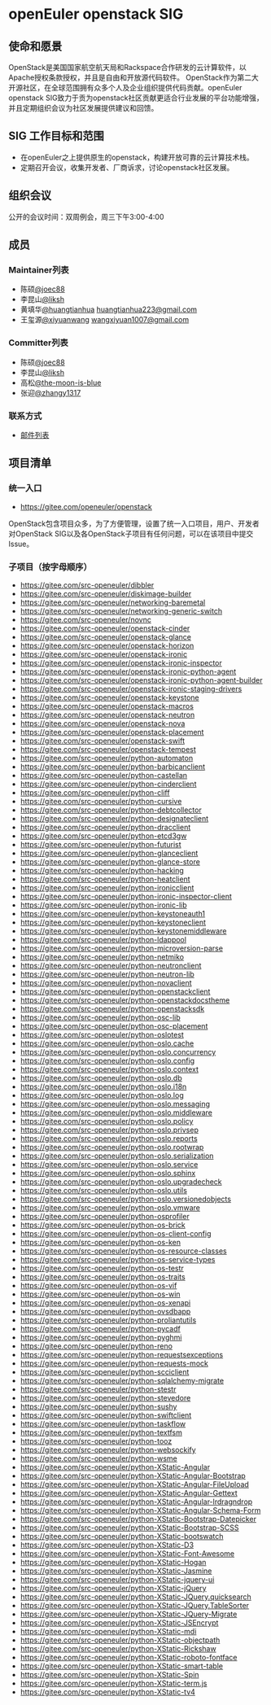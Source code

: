 # openEuler openstack SIG

## 使命和愿景

OpenStack是美国国家航空航天局和Rackspace合作研发的云计算软件，以Apache授权条款授权，并且是自由和开放源代码软件。
OpenStack作为第二大开源社区，在全球范围拥有众多个人及企业组织提供代码贡献。openEuler openstack SIG致力于贡为openstack社区贡献更适合行业发展的平台功能增强，
并且定期组织会议为社区发展提供建议和回馈。


## SIG 工作目标和范围

- 在openEuler之上提供原生的openstack，构建开放可靠的云计算技术栈。
- 定期召开会议，收集开发者、厂商诉求，讨论openstack社区发展。

## 组织会议

公开的会议时间：双周例会，周三下午3:00-4:00

## 成员

### Maintainer列表

- 陈硕[@joec88](https://gitee.com/joec88)
- 李昆山[@liksh](https://gitee.com/liksh)
- 黄填华[@huangtianhua](https://gitee.com/huangtianhua) huangtianhua223@gmail.com
- 王玺源[@xiyuanwang](https://gitee.com/xiyuanwang) wangxiyuan1007@gmail.com

### Committer列表

- 陈硕[@joec88](https://gitee.com/joec88)
- 李昆山[@liksh](https://gitee.com/liksh)
- 高松[@the-moon-is-blue](https://gitee.com/the-moon-is-blue)
- 张迎[@zhangy1317](https://gitee.com/zhangy1317)

### 联系方式

- [邮件列表](openstack@openeuler.org)


## 项目清单

### 统一入口

- https://gitee.com/openeuler/openstack

OpenStack包含项目众多，为了方便管理，设置了统一入口项目，用户、开发者对OpenStack SIG以及各OpenStack子项目有任何问题，可以在该项目中提交Issue。

### 子项目（按字母顺序）

- https://gitee.com/src-openeuler/dibbler
- https://gitee.com/src-openeuler/diskimage-builder
- https://gitee.com/src-openeuler/networking-baremetal
- https://gitee.com/src-openeuler/networking-generic-switch
- https://gitee.com/src-openeuler/novnc
- https://gitee.com/src-openeuler/openstack-cinder
- https://gitee.com/src-openeuler/openstack-glance
- https://gitee.com/src-openeuler/openstack-horizon
- https://gitee.com/src-openeuler/openstack-ironic
- https://gitee.com/src-openeuler/openstack-ironic-inspector
- https://gitee.com/src-openeuler/openstack-ironic-python-agent
- https://gitee.com/src-openeuler/openstack-ironic-python-agent-builder
- https://gitee.com/src-openeuler/openstack-ironic-staging-drivers
- https://gitee.com/src-openeuler/openstack-keystone
- https://gitee.com/src-openeuler/openstack-macros
- https://gitee.com/src-openeuler/openstack-neutron
- https://gitee.com/src-openeuler/openstack-nova
- https://gitee.com/src-openeuler/openstack-placement
- https://gitee.com/src-openeuler/openstack-swift
- https://gitee.com/src-openeuler/openstack-tempest
- https://gitee.com/src-openeuler/python-automaton
- https://gitee.com/src-openeuler/python-barbicanclient
- https://gitee.com/src-openeuler/python-castellan
- https://gitee.com/src-openeuler/python-cinderclient
- https://gitee.com/src-openeuler/python-cliff
- https://gitee.com/src-openeuler/python-cursive
- https://gitee.com/src-openeuler/python-debtcollector
- https://gitee.com/src-openeuler/python-designateclient
- https://gitee.com/src-openeuler/python-dracclient
- https://gitee.com/src-openeuler/python-etcd3gw
- https://gitee.com/src-openeuler/python-futurist
- https://gitee.com/src-openeuler/python-glanceclient
- https://gitee.com/src-openeuler/python-glance-store
- https://gitee.com/src-openeuler/python-hacking
- https://gitee.com/src-openeuler/python-heatclient
- https://gitee.com/src-openeuler/python-ironicclient
- https://gitee.com/src-openeuler/python-ironic-inspector-client
- https://gitee.com/src-openeuler/python-ironic-lib
- https://gitee.com/src-openeuler/python-keystoneauth1
- https://gitee.com/src-openeuler/python-keystoneclient
- https://gitee.com/src-openeuler/python-keystonemiddleware
- https://gitee.com/src-openeuler/python-ldappool
- https://gitee.com/src-openeuler/python-microversion-parse
- https://gitee.com/src-openeuler/python-netmiko
- https://gitee.com/src-openeuler/python-neutronclient
- https://gitee.com/src-openeuler/python-neutron-lib
- https://gitee.com/src-openeuler/python-novaclient
- https://gitee.com/src-openeuler/python-openstackclient
- https://gitee.com/src-openeuler/python-openstackdocstheme
- https://gitee.com/src-openeuler/python-openstacksdk
- https://gitee.com/src-openeuler/python-osc-lib
- https://gitee.com/src-openeuler/python-osc-placement
- https://gitee.com/src-openeuler/python-oslotest
- https://gitee.com/src-openeuler/python-oslo.cache
- https://gitee.com/src-openeuler/python-oslo.concurrency
- https://gitee.com/src-openeuler/python-oslo.config
- https://gitee.com/src-openeuler/python-oslo.context
- https://gitee.com/src-openeuler/python-oslo.db
- https://gitee.com/src-openeuler/python-oslo.i18n
- https://gitee.com/src-openeuler/python-oslo.log
- https://gitee.com/src-openeuler/python-oslo.messaging
- https://gitee.com/src-openeuler/python-oslo.middleware
- https://gitee.com/src-openeuler/python-oslo.policy
- https://gitee.com/src-openeuler/python-oslo.privsep
- https://gitee.com/src-openeuler/python-oslo.reports
- https://gitee.com/src-openeuler/python-oslo.rootwrap
- https://gitee.com/src-openeuler/python-oslo.serialization
- https://gitee.com/src-openeuler/python-oslo.service
- https://gitee.com/src-openeuler/python-oslo.sphinx
- https://gitee.com/src-openeuler/python-oslo.upgradecheck
- https://gitee.com/src-openeuler/python-oslo.utils
- https://gitee.com/src-openeuler/python-oslo.versionedobjects
- https://gitee.com/src-openeuler/python-oslo.vmware
- https://gitee.com/src-openeuler/python-osprofiler
- https://gitee.com/src-openeuler/python-os-brick
- https://gitee.com/src-openeuler/python-os-client-config
- https://gitee.com/src-openeuler/python-os-ken
- https://gitee.com/src-openeuler/python-os-resource-classes
- https://gitee.com/src-openeuler/python-os-service-types
- https://gitee.com/src-openeuler/python-os-testr
- https://gitee.com/src-openeuler/python-os-traits
- https://gitee.com/src-openeuler/python-os-vif
- https://gitee.com/src-openeuler/python-os-win
- https://gitee.com/src-openeuler/python-os-xenapi
- https://gitee.com/src-openeuler/python-ovsdbapp
- https://gitee.com/src-openeuler/python-proliantutils
- https://gitee.com/src-openeuler/python-pycadf
- https://gitee.com/src-openeuler/python-pyghmi
- https://gitee.com/src-openeuler/python-reno
- https://gitee.com/src-openeuler/python-requestsexceptions
- https://gitee.com/src-openeuler/python-requests-mock
- https://gitee.com/src-openeuler/python-scciclient
- https://gitee.com/src-openeuler/python-sqlalchemy-migrate
- https://gitee.com/src-openeuler/python-stestr
- https://gitee.com/src-openeuler/python-stevedore
- https://gitee.com/src-openeuler/python-sushy
- https://gitee.com/src-openeuler/python-swiftclient
- https://gitee.com/src-openeuler/python-taskflow
- https://gitee.com/src-openeuler/python-textfsm
- https://gitee.com/src-openeuler/python-tooz
- https://gitee.com/src-openeuler/python-websockify
- https://gitee.com/src-openeuler/python-wsme
- https://gitee.com/src-openeuler/python-XStatic-Angular
- https://gitee.com/src-openeuler/python-XStatic-Angular-Bootstrap
- https://gitee.com/src-openeuler/python-XStatic-Angular-FileUpload
- https://gitee.com/src-openeuler/python-XStatic-Angular-Gettext
- https://gitee.com/src-openeuler/python-XStatic-Angular-lrdragndrop
- https://gitee.com/src-openeuler/python-XStatic-Angular-Schema-Form
- https://gitee.com/src-openeuler/python-XStatic-Bootstrap-Datepicker
- https://gitee.com/src-openeuler/python-XStatic-Bootstrap-SCSS
- https://gitee.com/src-openeuler/python-XStatic-bootswatch
- https://gitee.com/src-openeuler/python-XStatic-D3
- https://gitee.com/src-openeuler/python-XStatic-Font-Awesome
- https://gitee.com/src-openeuler/python-XStatic-Hogan
- https://gitee.com/src-openeuler/python-XStatic-Jasmine
- https://gitee.com/src-openeuler/python-XStatic-jquery-ui
- https://gitee.com/src-openeuler/python-XStatic-jQuery
- https://gitee.com/src-openeuler/python-XStatic-JQuery.quicksearch
- https://gitee.com/src-openeuler/python-XStatic-JQuery.TableSorter
- https://gitee.com/src-openeuler/python-XStatic-JQuery-Migrate
- https://gitee.com/src-openeuler/python-XStatic-JSEncrypt
- https://gitee.com/src-openeuler/python-XStatic-mdi
- https://gitee.com/src-openeuler/python-XStatic-objectpath
- https://gitee.com/src-openeuler/python-XStatic-Rickshaw
- https://gitee.com/src-openeuler/python-XStatic-roboto-fontface
- https://gitee.com/src-openeuler/python-XStatic-smart-table
- https://gitee.com/src-openeuler/python-XStatic-Spin
- https://gitee.com/src-openeuler/python-XStatic-term.js
- https://gitee.com/src-openeuler/python-XStatic-tv4
